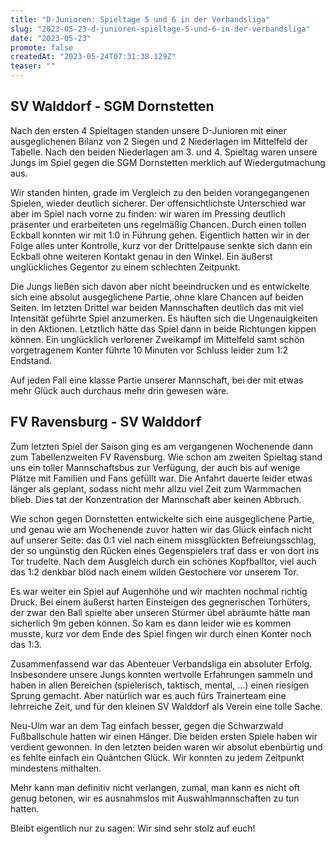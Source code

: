 ```yaml
---
title: "D-Junioren: Spieltage 5 und 6 in der Verbandsliga"
slug: "2023-05-23-d-junioren-spieltage-5-und-6-in-der-verbandsliga"
date: "2023-05-23"
promote: false
createdAt: "2023-05-24T07:31:38.129Z"
teaser: ""
---
```

## SV Walddorf - SGM Dornstetten

Nach den ersten 4 Spieltagen standen unsere D-Junioren mit einer ausgeglichenen Bilanz von 2 Siegen und 2 Niederlagen im Mittelfeld der Tabelle. Nach den beiden Niederlagen am 3. und 4. Spieltag waren unsere Jungs im Spiel gegen die SGM Dornstetten merklich auf Wiedergutmachung aus.

Wir standen hinten, grade im Vergleich zu den beiden vorangegangenen Spielen, wieder deutlich sicherer. Der offensichtlichste Unterschied war aber im Spiel nach vorne zu finden: wir waren im Pressing deutlich präsenter und erarbeiteten uns regelmäßig Chancen. Durch einen tollen Eckball konnten wir mit 1:0 in Führung gehen. Eigentlich hatten wir in der Folge alles unter Kontrolle, kurz vor der Drittelpause senkte sich dann ein Eckball ohne weiteren Kontakt genau in den Winkel. Ein äußerst unglückliches Gegentor zu einem schlechten Zeitpunkt.

Die Jungs ließen sich davon aber nicht beeindrucken und es entwickelte sich eine absolut ausgeglichene Partie, ohne klare Chancen auf beiden Seiten. Im letzten Drittel war beiden Mannschaften deutlich das mit viel Intensität geführte Spiel anzumerken. Es häuften sich die Ungenauigkeiten in den Aktionen. Letztlich hätte das Spiel dann in beide Richtungen kippen können. Ein unglücklich verlorener Zweikampf im Mittelfeld samt schön vorgetragenem Konter führte 10 Minuten vor Schluss leider zum 1:2 Endstand.

Auf jeden Fall eine klasse Partie unserer Mannschaft, bei der mit etwas mehr Glück auch durchaus mehr drin gewesen wäre.

## FV Ravensburg - SV Walddorf

Zum letzten Spiel der Saison ging es am vergangenen Wochenende dann zum Tabellenzweiten FV Ravensburg. Wie schon am zweiten Spieltag stand uns ein toller Mannschaftsbus zur Verfügung, der auch bis auf wenige Plätze mit Familien und Fans gefüllt war. Die Anfahrt dauerte leider etwas länger als geplant, sodass nicht mehr allzu viel Zeit zum Warmmachen blieb. Dies tat der Konzentration der Mannschaft aber keinen Abbruch.

Wie schon gegen Dornstetten entwickelte sich eine ausgeglichene Partie, und genau wie am Wochenende zuvor hatten wir das Glück einfach nicht auf unserer Seite: das 0:1 viel nach einem missglückten Befreiungsschlag, der so ungünstig den Rücken eines Gegenspielers traf dass er von dort ins Tor trudelte. Nach dem Ausgleich durch ein schönes Kopfballtor, viel auch das 1:2 denkbar blöd nach einem wilden Gestochere vor unserem Tor.

Es war weiter ein Spiel auf Augenhöhe und wir machten nochmal richtig Druck. Bei einem äußerst harten Einsteigen des gegnerischen Torhüters, der zwar den Ball spielte aber unseren Stürmer übel abräumte hätte man sicherlich 9m geben können. So kam es dann leider wie es kommen musste, kurz vor dem Ende des Spiel fingen wir durch einen Konter noch das 1:3.

Zusammenfassend war das Abenteuer Verbandsliga ein absoluter Erfolg. Insbesondere unsere Jungs konnten wertvolle Erfahrungen sammeln und haben in allen Bereichen (spielerisch, taktisch, mental, ...) einen riesigen Sprung gemacht. Aber natürlich war es auch fürs Trainerteam eine lehrreiche Zeit, und für den kleinen SV Walddorf als Verein eine tolle Sache.

Neu-Ulm war an dem Tag einfach besser, gegen die Schwarzwald Fußballschule hatten wir einen Hänger. Die beiden ersten Spiele haben wir verdient gewonnen. In den letzten beiden waren wir absolut ebenbürtig und es fehlte einfach ein Quäntchen Glück. Wir konnten zu jedem Zeitpunkt mindestens mithalten.

Mehr kann man definitiv nicht verlangen, zumal, man kann es nicht oft genug betonen, wir es ausnahmslos mit Auswahlmannschaften zu tun hatten.

Bleibt eigentlich nur zu sagen: Wir sind sehr stolz auf euch!
